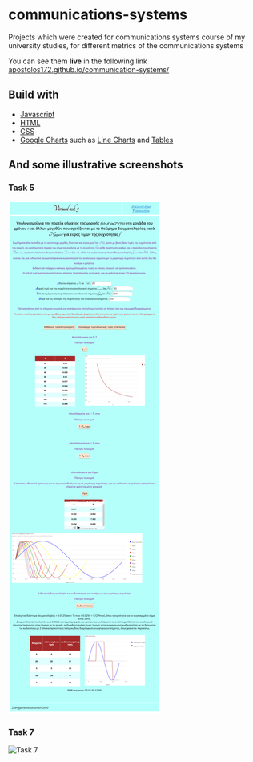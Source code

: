 # communications-systems
Projects which were created for communications systems course of my university studies, for different metrics of the communications systems

You can see them <b>live</b> in the following link [apostolos172.github.io/communication-systems/](https://apostolos172.github.io/communication-systems/)

## Build with
- [Javascript](https://developer.mozilla.org/en-US/docs/Web/JavaScript)
- [HTML](https://developer.mozilla.org/en-US/docs/Web/HTML)
- [CSS](https://developer.mozilla.org/en-US/docs/Web/CSS/Reference)
- [Google Charts](https://developers.google.com/chart/interactive/docs) such as [Line Charts](https://developers.google.com/chart/interactive/docs/gallery/linechart) and [Tables](https://developers.google.com/chart/interactive/docs/gallery/table)

## And some illustrative screenshots
### Task 5
![Task 5](https://github.com/Apostolos172/communication-systems/blob/master/screenshots/Screenshot_Virtual_ask_5.png?raw=true)
### Task 7
![Task 7](https://github.com/Apostolos172/communication-systems/blob/master/screenshots/Screenshot_Virtual_ask_7.png?raw=true)   